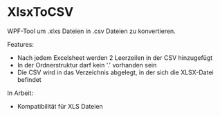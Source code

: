 # XlsxToCSV
WPF-Tool um .xlxs Dateien in .csv Dateien zu konvertieren.

Features:
- Nach jedem Excelsheet werden 2 Leerzeilen in der CSV hinzugefügt
- In der Ordnerstruktur darf kein '.' vorhanden sein
- Die CSV wird in das Verzeichnis abgelegt, in der sich die XLSX-Datei befindet

In Arbeit:
- Kompatibilität für XLS Dateien
